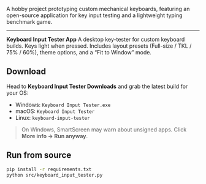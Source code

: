A hobby project prototyping custom mechanical keyboards, featuring an open-source application for key input testing and a lightweight typing benchmark game.

------------------------------------------------------------------------------------------------------------------------------------------------------------------------------------------------------------------------------------------------
**Keyboard Input Tester App**
A desktop key-tester for custom keyboard builds. Keys light when pressed. Includes layout presets (Full-size / TKL / 75% / 60%), theme options, and a “Fit to Window” mode.
## Download
Head to **Keyboard Input Tester Downloads** and grab the latest build for your OS:
- Windows: `Keyboard Input Tester.exe`
- macOS: `Keyboard Input Tester`
- Linux: `keyboard-input-tester`

> On Windows, SmartScreen may warn about unsigned apps. Click **More info → Run anyway**.
## Run from source
```bash
pip install -r requirements.txt
python src/keyboard_input_tester.py
